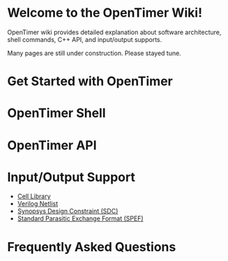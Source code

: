 # Welcome to the OpenTimer Wiki!

OpenTimer wiki provides detailed explanation about 
software architecture, shell commands, C++ API, and input/output supports.

Many pages are still under construction. Please stayed tune.

# Get Started with OpenTimer

# OpenTimer Shell

# OpenTimer API

# Input/Output Support

+ [Cell Library](Cell-Library.md)
+ [Verilog Netlist](Verilog-Netlist.md)
+ [Synopsys Design Constraint (SDC)](Synopsys-Design-Constraint.md)
+ [Standard Parasitic Exchange Format (SPEF)](SPEF.md)

# Frequently Asked Questions

